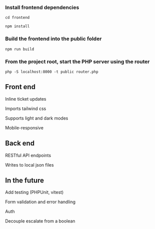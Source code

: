 ### Install frontend dependencies
`cd frontend`

`npm install`

### Build the frontend into the public folder
`npm run build`

### From the project root, start the PHP server using the router
`php -S localhost:8000 -t public router.php`

## Front end
Inline ticket updates

Imports tailwind css

Supports light and dark modes

Mobile-responsive


## Back end
RESTful API endpoints

Writes to local json files

## In the future
Add testing (PHPUnit, vitest)

Form validation and error handling

Auth

Decouple escalate from a boolean
